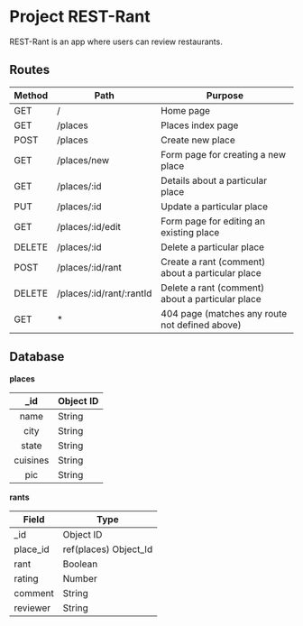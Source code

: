 # Project REST-Rant

REST-Rant is an app where users can review restaurants.

## Routes

| Method | Path                     | Purpose                                          |
|--------|--------------------------|--------------------------------------------------|
|   GET  |             /            | Home page                                        |
|   GET  |          /places         | Places index page                                |
|  POST  |          /places         | Create new place                                 |
|   GET  |        /places/new       | Form page for creating a new place               |
|   GET  |        /places/:id       | Details about a particular place                 |
|   PUT  |        /places/:id       | Update a particular place                        |
|   GET  |     /places/:id/edit     | Form page for editing an existing place          |
| DELETE |        /places/:id       | Delete a particular place                        |
|  POST  |     /places/:id/rant     | Create a rant (comment) about a particular place |
| DELETE | /places/:id/rant/:rantId | Delete a rant (comment) about a particular place |
|   GET  |             *            | 404 page (matches any route not defined above)   |

## Database

**places**

|    _id   | Object ID |
|:--------:|-----------|
|   name   | String    |
|   city   | String    |
|   state  | String    |
| cuisines | String    |
|    pic   | String    |

**rants**

| Field | Type |
| ---------- | ------------ |
| _id | Object ID |
| place_id | ref(places) Object_Id |
| rant | Boolean |
| rating | Number |
| comment | String |
| reviewer | String |